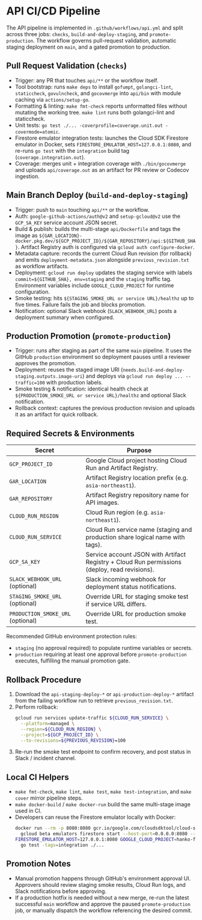 # API CI/CD Pipeline

The API pipeline is implemented in `.github/workflows/api.yml` and split across three jobs: `checks`, `build-and-deploy-staging`, and `promote-production`. The workflow governs pull-request validation, automatic staging deployment on `main`, and a gated promotion to production.

## Pull Request Validation (`checks`)
- Trigger: any PR that touches `api/**` or the workflow itself.
- Tool bootstrap: runs `make deps` to install `gofumpt`, `golangci-lint`, `staticcheck`, `govulncheck`, and `gocovmerge` into `api/bin` with module caching via `actions/setup-go`.
- Formatting & linting: `make fmt-check` reports unformatted files without mutating the working tree. `make lint` runs both golangci-lint and staticcheck.
- Unit tests: `go test ./... -coverprofile=coverage.unit.out -covermode=atomic`.
- Firestore emulator integration tests: launches the Cloud SDK Firestore emulator in Docker, sets `FIRESTORE_EMULATOR_HOST=127.0.0.1:8080`, and re-runs `go test` with the `integration` build tag (`coverage.integration.out`).
- Coverage: merges unit + integration coverage with `./bin/gocovmerge` and uploads `api/coverage.out` as an artifact for PR review or Codecov ingestion.

## Main Branch Deploy (`build-and-deploy-staging`)
- Trigger: push to `main` touching `api/**` or the workflow.
- Auth: `google-github-actions/auth@v2` and `setup-gcloud@v2` use the `GCP_SA_KEY` service account JSON secret.
- Build & publish: builds the multi-stage `api/Dockerfile` and tags the image as `${GAR_LOCATION}-docker.pkg.dev/${GCP_PROJECT_ID}/${GAR_REPOSITORY}/api:${GITHUB_SHA}`. Artifact Registry auth is configured via `gcloud auth configure-docker`.
- Metadata capture: records the current Cloud Run revision (for rollback) and emits `deployment-metadata.json` alongside `previous_revision.txt` as workflow artifacts.
- Deployment: `gcloud run deploy` updates the staging service with labels `commit=${GITHUB_SHA}, env=staging` and the `staging` traffic tag. Environment variables include `GOOGLE_CLOUD_PROJECT` for runtime configuration.
- Smoke testing: hits `${STAGING_SMOKE_URL or service URL}/healthz` up to five times. Failure fails the job and blocks promotion.
- Notification: optional Slack webhook (`SLACK_WEBHOOK_URL`) posts a deployment summary when configured.

## Production Promotion (`promote-production`)
- Trigger: runs after staging as part of the same `main` pipeline. It uses the GitHub `production` environment so deployment pauses until a reviewer approves the promotion.
- Deployment: reuses the staged image URI (`needs.build-and-deploy-staging.outputs.image-uri`) and deploys via `gcloud run deploy ... --traffic=100` with production labels.
- Smoke testing & notification: identical health check at `${PRODUCTION_SMOKE_URL or service URL}/healthz` and optional Slack notification.
- Rollback context: captures the previous production revision and uploads it as an artifact for quick rollback.

## Required Secrets & Environments
| Secret | Purpose |
| --- | --- |
| `GCP_PROJECT_ID` | Google Cloud project hosting Cloud Run and Artifact Registry. |
| `GAR_LOCATION` | Artifact Registry location prefix (e.g. `asia-northeast1`). |
| `GAR_REPOSITORY` | Artifact Registry repository name for API images. |
| `CLOUD_RUN_REGION` | Cloud Run region (e.g. `asia-northeast1`). |
| `CLOUD_RUN_SERVICE` | Cloud Run service name (staging and production share logical name with tags). |
| `GCP_SA_KEY` | Service account JSON with Artifact Registry + Cloud Run permissions (deploy, read revisions). |
| `SLACK_WEBHOOK_URL` (optional) | Slack incoming webhook for deployment status notifications. |
| `STAGING_SMOKE_URL` (optional) | Override URL for staging smoke test if service URL differs. |
| `PRODUCTION_SMOKE_URL` (optional) | Override URL for production smoke test. |

Recommended GitHub environment protection rules:
- `staging` (no approval required) to populate runtime variables or secrets.
- `production` requiring at least one approval before `promote-production` executes, fulfilling the manual promotion gate.

## Rollback Procedure
1. Download the `api-staging-deploy-*` or `api-production-deploy-*` artifact from the failing workflow run to retrieve `previous_revision.txt`.
2. Perform rollback:
   ```bash
   gcloud run services update-traffic ${CLOUD_RUN_SERVICE} \
     --platform=managed \
     --region=${CLOUD_RUN_REGION} \
     --project=${GCP_PROJECT_ID} \
     --to-revisions=${PREVIOUS_REVISION}=100
   ```
3. Re-run the smoke test endpoint to confirm recovery, and post status in Slack / incident channel.

## Local CI Helpers
- `make fmt-check`, `make lint`, `make test`, `make test-integration`, and `make cover` mirror pipeline steps.
- `make docker-build` / `make docker-run` build the same multi-stage image used in CI.
- Developers can reuse the Firestore emulator locally with Docker:
  ```bash
  docker run --rm -p 8080:8080 gcr.io/google.com/cloudsdktool/cloud-sdk:emulators \
    gcloud beta emulators firestore start --host-port=0.0.0.0:8080 --quiet
  FIRESTORE_EMULATOR_HOST=127.0.0.1:8080 GOOGLE_CLOUD_PROJECT=hanko-field-dev \
    go test -tags=integration ./...
  ```

## Promotion Notes
- Manual promotion happens through GitHub's environment approval UI. Approvers should review staging smoke results, Cloud Run logs, and Slack notifications before approving.
- If a production hotfix is needed without a new merge, re-run the latest successful `main` workflow and approve the paused `promote-production` job, or manually dispatch the workflow referencing the desired commit.
